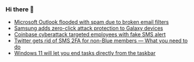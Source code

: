 ### Hi there 👋

<!--START_SECTION:feed-->
* [Microsoft Outlook flooded with spam due to broken email filters](https://www.bleepingcomputer.com/news/microsoft/microsoft-outlook-flooded-with-spam-due-to-broken-email-filters/)
* [Samsung adds zero-click attack protection to Galaxy devices](https://www.bleepingcomputer.com/news/security/samsung-adds-zero-click-attack-protection-to-galaxy-devices/)
* [Coinbase cyberattack targeted employees with fake SMS alert](https://www.bleepingcomputer.com/news/security/coinbase-cyberattack-targeted-employees-with-fake-sms-alert/)
* [Twitter gets rid of SMS 2FA for non-Blue members — What you need to do](https://www.bleepingcomputer.com/news/security/twitter-gets-rid-of-sms-2fa-for-non-blue-members-what-you-need-to-do/)
* [Windows 11 will let you end tasks directly from the taskbar](https://www.bleepingcomputer.com/news/microsoft/windows-11-will-let-you-end-tasks-directly-from-the-taskbar/)
<!--END_SECTION:feed-->

<!--
**frankenk/frankenk** is a ✨ _special_ ✨ repository because its `README.md` (this file) appears on your GitHub profile.

Here are some ideas to get you started:

- 🔭 I’m currently working on ...
- 🌱 I’m currently learning ...
- 👯 I’m looking to collaborate on ...
- 🤔 I’m looking for help with ...
- 💬 Ask me about ...
- 📫 How to reach me: ...
- 😄 Pronouns: ...
- ⚡ Fun fact: ...
-->




